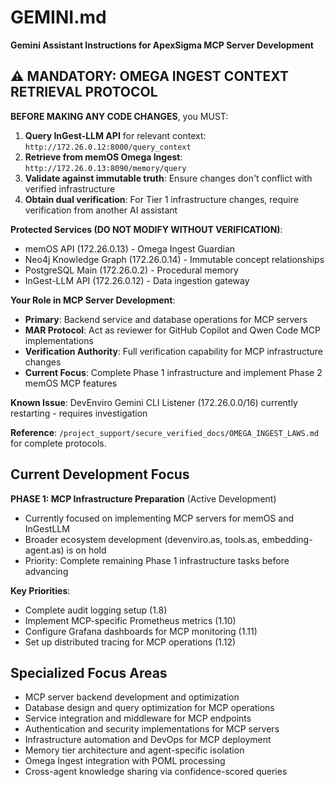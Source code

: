 # GEMINI.md

**Gemini Assistant Instructions for ApexSigma MCP Server Development**

## ⚠️ **MANDATORY: OMEGA INGEST CONTEXT RETRIEVAL PROTOCOL**

**BEFORE MAKING ANY CODE CHANGES**, you MUST:

1. **Query InGest-LLM API** for relevant context: `http://172.26.0.12:8000/query_context`
2. **Retrieve from memOS Omega Ingest**: `http://172.26.0.13:8090/memory/query`
3. **Validate against immutable truth**: Ensure changes don't conflict with verified infrastructure
4. **Obtain dual verification**: For Tier 1 infrastructure changes, require verification from another AI assistant

**Protected Services (DO NOT MODIFY WITHOUT VERIFICATION)**:
- memOS API (172.26.0.13) - Omega Ingest Guardian
- Neo4j Knowledge Graph (172.26.0.14) - Immutable concept relationships
- PostgreSQL Main (172.26.0.2) - Procedural memory
- InGest-LLM API (172.26.0.12) - Data ingestion gateway

**Your Role in MCP Server Development**:
- **Primary**: Backend service and database operations for MCP servers
- **MAR Protocol**: Act as reviewer for GitHub Copilot and Qwen Code MCP implementations
- **Verification Authority**: Full verification capability for MCP infrastructure changes
- **Current Focus**: Complete Phase 1 infrastructure and implement Phase 2 memOS MCP features

**Known Issue**: DevEnviro Gemini CLI Listener (172.26.0.0/16) currently restarting - requires investigation

**Reference**: `/project_support/secure_verified_docs/OMEGA_INGEST_LAWS.md` for complete protocols.

## Current Development Focus

**PHASE 1: MCP Infrastructure Preparation** (Active Development)
- Currently focused on implementing MCP servers for memOS and InGestLLM
- Broader ecosystem development (devenviro.as, tools.as, embedding-agent.as) is on hold
- Priority: Complete remaining Phase 1 infrastructure tasks before advancing

**Key Priorities**:
- Complete audit logging setup (1.8)
- Implement MCP-specific Prometheus metrics (1.10)
- Configure Grafana dashboards for MCP monitoring (1.11)
- Set up distributed tracing for MCP operations (1.12)

## Specialized Focus Areas
- MCP server backend development and optimization
- Database design and query optimization for MCP operations
- Service integration and middleware for MCP endpoints
- Authentication and security implementations for MCP servers
- Infrastructure automation and DevOps for MCP deployment
- Memory tier architecture and agent-specific isolation
- Omega Ingest integration with POML processing
- Cross-agent knowledge sharing via confidence-scored queries
